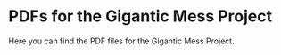 # PDFs for the Gigantic Mess Project
Here you can find the PDF files for the Gigantic Mess Project.
